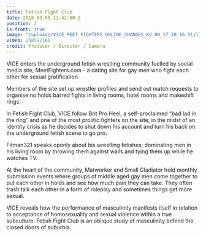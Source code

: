 ```yaml
---
title: Fetish Fight Club
date: 2018-03-05 11:42:00 Z
position: 2
is-front: true
image: "/uploads/VICE_MEET_FIGHTERS_ONLINE_CHANGES_KV.00_17_20_16.Still031.jpg"
vimeo: 258592166
credit: Producer / Director / Camera
---
```


VICE enters the underground fetish wrestling community fuelled by social media site, MeetFighters.com - a dating site for gay men who fight each other for sexual gratification. 

Members of the site set up wrestler profiles and send out match requests to organise no holds barred fights in living rooms, hotel rooms and makeshift rings.

In Fetish Fight Club, VICE follow Brit Pro Heel, a self-proclaimed “bad lad in the ring” and one of the most prolific fighters on the site, in the midst of an identity crisis as he decides to shut down his account and turn his back on the underground fetish scene to go pro.

Fitman321 speaks openly about his wrestling fetishes; dominating men in his living room by throwing them against walls and tying them up while he watches TV.

At the heart of the community, Matworker and Small Gladiator hold monthly submission events where groups of middle aged gay men come together to put each other in holds and see how much pain they can take. They often trash talk each other in a form of roleplay and sometimes things get more sexual.

VICE reveals how the performance of masculinity manifests itself in relation to acceptance of homosexuality and sexual violence within a true subculture. Fetish Fight Club is an oblique study of masculinity behind the closed doors of suburbia.